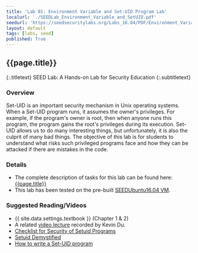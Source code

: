 ```yaml
---
title: 'Lab 01: Environment Variable and Set-UID Program Lab'
localurl: './SEEDLab_Environment_Variable_and_SetUID.pdf'
seedurl: 'https://seedsecuritylabs.org/Labs_16.04/PDF/Environment_Variable_and_SetUID.pdf'
layout: default
tags: [labs, seed]
published: True
---
```


## {{page.title}}
{:.titletext}
SEED Lab: A Hands-on Lab for Security Education
{:.subtitletext}

### Overview

Set-UID is an important security mechanism in Unix operating systems.
When a Set-UID program runs, it assumes the owner's privileges.
For example, if the program's owner is root, then when anyone runs this program, the program gains the root's privileges during its execution.
Set-UID allows us to do many interesting things, but unfortunately, it is also the culprit of many bad things.
The objective of this lab is for students to understand what risks such privileged programs face and how they can be attacked if there are mistakes in the code.

### Details

- The complete description of tasks for this lab can be found here: [{{page.title}}]({{page.localurl}})
- This lab has been tested on the pre-built [SEEDUbuntu16.04 VM](https://seedsecuritylabs.org/lab_env.html).

### Suggested Reading/Videos

- {{ site.data.settings.textbook }} (Chapter 1 & 2)
- A related [video lecture](https://youtu.be/tZblgb5LYmk) recorded by  Kevin Du.
- [Checklist for Security of Setuid Programs](https://seedsecuritylabs.org/Labs_16.04/Software/Environment_Variable_and_SetUID/files/setuid.pdf)
- [Setuid Demystified](http://www.cis.syr.edu/%7Ewedu/minix/projects/setuid_paper.pdf)
- [How to write a Set-UID program](http://nob.cs.ucdavis.edu/%7Ebishop/secprog/1987-sproglogin.pdf)
